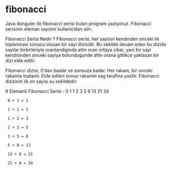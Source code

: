 # fibonacci

Java donguler ile fibonacci serisi bulan program yaziyoruz. Fibonacci serisinin eleman sayisini kullanicidan alin.

Fibonacci Serisi Nedir ?
Fibonacci serisi, her sayinin kendinden onceki ile toplanmasi sonucu olusan bir sayi dizisidir. Bu sekilde devam eden bu dizide sayilar birbirleriyle oranlandiginda altin oran ortaya cikar, yani bir sayi kendisinden onceki sayiya bolundugunde altin orana gittikce yaklasan bir dizi elde edilir.

Fibonacci dizisi, 0'dan baslar ve sonsuza kadar. Her rakam, bir onceki rakamla toplanir. Elde edilen sonuc rakamin sag tarafina yazilir. Fibonacci dizisinin ilk on sayisi su sekildedir:

9 Elemanli Fibonacci Serisi : 0 1 1 2 3 5 8 13 21 34
```
 0 + 1 = 1

 1 + 1 = 2

 1 + 2 = 3

 2 + 3 = 5

 3 + 5 = 8

 5 + 8 = 13

 13 + 8 = 21

 21 + 8 = 34
 ```
